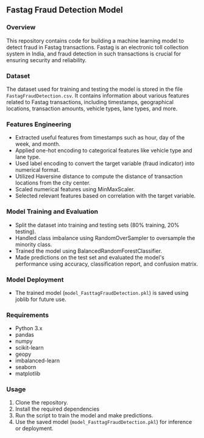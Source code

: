 ## Fastag Fraud Detection Model

### Overview
This repository contains code for building a machine learning model to detect fraud in Fastag transactions. Fastag is an electronic toll collection system in India, and fraud detection in such transactions is crucial for ensuring security and reliability.

### Dataset
The dataset used for training and testing the model is stored in the file `FastagFraudDetection.csv`. It contains information about various features related to Fastag transactions, including timestamps, geographical locations, transaction amounts, vehicle types, lane types, and more.

### Features Engineering
- Extracted useful features from timestamps such as hour, day of the week, and month.
- Applied one-hot encoding to categorical features like vehicle type and lane type.
- Used label encoding to convert the target variable (fraud indicator) into numerical format.
- Utilized Haversine distance to compute the distance of transaction locations from the city center.
- Scaled numerical features using MinMaxScaler.
- Selected relevant features based on correlation with the target variable.

### Model Training and Evaluation
- Split the dataset into training and testing sets (80% training, 20% testing).
- Handled class imbalance using RandomOverSampler to oversample the minority class.
- Trained the model using BalancedRandomForestClassifier.
- Made predictions on the test set and evaluated the model's performance using accuracy, classification report, and confusion matrix.

### Model Deployment
- The trained model (`model_FasttagFraudDetection.pkl`) is saved using joblib for future use.

### Requirements
- Python 3.x
- pandas
- numpy
- scikit-learn
- geopy
- imbalanced-learn
- seaborn
- matplotlib

### Usage
1. Clone the repository.
2. Install the required dependencies 
3. Run the script to train the model and make predictions.
4. Use the saved model (`model_FasttagFraudDetection.pkl`) for inference or deployment.

 
